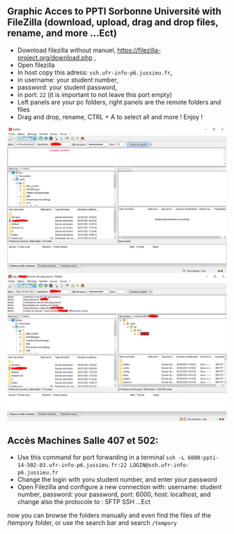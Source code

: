 ## Graphic Acces to PPTI Sorbonne Université with FileZilla (download, upload, drag and drop files, rename, and more ...Ect) 

- Download filezilla without manuel, https://filezilla-project.org/download.php , 
- Open filezilla
- In host copy this adress: `ssh.ufr-info-p6.jussieu.fr`, 
- in username: your student number, 
- password: your student password, 
- in port: `22` (it is important to not leave this port empty)
- Left panels are your pc folders, right panels are the remote folders and files
- Drag and drop, rename, CTRL + A to select all and more ! Enjoy !

<img src="Azure steps/PPTI-FileZilla steps/filezilla ppti-part 1 .png" >
<img src="Azure steps/PPTI-FileZilla steps/filezilla ppti-part 2 .png" >




## Accès Machines Salle 407 et 502:
- Use this command for port forwarding in a terminal `ssh -L 6000:ppti-14-502-03.ufr-info-p6.jussieu.fr:22 LOGIN@ssh.ufr-info-p6.jussieu.fr
` 
- Change the login with yoru student number, and enter your password
- Open Filezilla and configure a new connection with: 
username: student number, password: your password, port: 6000, host: localhost, and change also the protocole to : SFTP SSH ...Ect

now you can browse the folders manually and even find the files of the /tempory folder, or use the search bar and search `/tempory`
